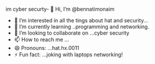 im cyber securty- 👋 Hi, I’m @bennatimonaim
- 👀 I’m interested in all the tings about hat and security...
- 🌱 I’m currently learning ..programming and networking.
- 💞️ I’m looking to collaborate on ...cyber security
- 📫 How to reach me ...
- 😄 Pronouns: ...hat.hx.0011
- ⚡ Fun fact: ...joking with laptops networking!

<!---
bennatimonaim/bennatimonaim is a ✨ special ✨ repository because its `README.md` (this file) appears on your GitHub profile.
You can click the Preview link to take a look at your changes.
--->
